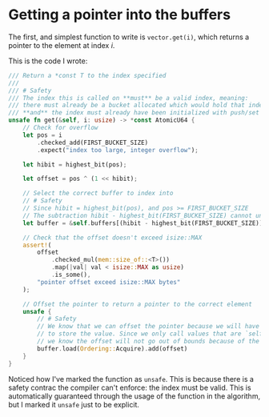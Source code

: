 # Getting a pointer into the buffers

The first, and simplest function to write is `vector.get(i)`, which returns a
pointer to the element at index _i_.

This is the code I wrote:

```rust
/// Return a *const T to the index specified
///
/// # Safety
/// The index this is called on **must** be a valid index, meaning:
/// there must already be a bucket allocated which would hold that index
/// **and** the index must already have been initialized with push/set
unsafe fn get(&self, i: usize) -> *const AtomicU64 {
    // Check for overflow
    let pos = i
        .checked_add(FIRST_BUCKET_SIZE)
        .expect("index too large, integer overflow");

    let hibit = highest_bit(pos);

    let offset = pos ^ (1 << hibit);

    // Select the correct buffer to index into
    // # Safety
    // Since hibit = highest_bit(pos), and pos >= FIRST_BUCKET_SIZE
    // The subtraction hibit - highest_bit(FIRST_BUCKET_SIZE) cannot underflow
    let buffer = &self.buffers[(hibit - highest_bit(FIRST_BUCKET_SIZE)) as usize];

    // Check that the offset doesn't exceed isize::MAX
    assert!(
        offset
            .checked_mul(mem::size_of::<T>())
            .map(|val| val < isize::MAX as usize)
            .is_some(),
        "pointer offset exceed isize::MAX bytes"
    );

    // Offset the pointer to return a pointer to the correct element
    unsafe {
        // # Safety
        // We know that we can offset the pointer because we will have allocated a bucket
        // to store the value. Since we only call values that are `self.descriptor.size` or smaller,
        // we know the offset will not go out of bounds because of the assert.
        buffer.load(Ordering::Acquire).add(offset)
    }
}
```

Noticed how I've marked the function as `unsafe`. This is because there is a
safety contrac the compiler can't enforce: the index must be valid. This is
automatically guaranteed through the usage of the function in the algorithm, but
I marked it `unsafe` just to be explicit.
